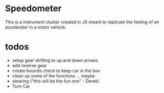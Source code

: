 # Speedometer

This is a instrument cluster created in JS meant to replicate the feeling of an accelerator in a motor vehicle.

# todos
- setup gear shifting to up and down arrows
- add reverse gear
- create bounds check to keep car in the box
- clean up some of the functions ... maybe
- stearing ("this will be the fun one" - Derek)
- Turn Car